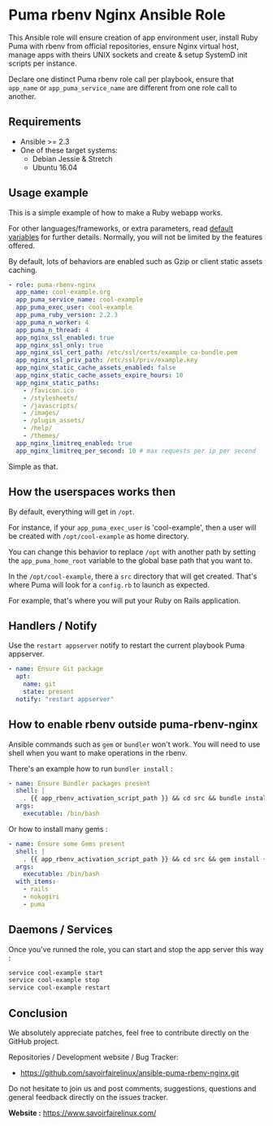 Puma rbenv Nginx Ansible Role
=============================

This Ansible role will ensure creation of app environment user,
install Ruby Puma with rbenv from official repositories, ensure Nginx virtual
host, manage apps with theirs UNIX sockets and create & setup SystemD init
scripts per instance.

Declare one distinct Puma rbenv role call per playbook, ensure that `app_name`
or `app_puma_service_name` are different from one role call to another.


Requirements
------------

* Ansible >= 2.3
* One of these target systems:
    * Debian Jessie & Stretch
    * Ubuntu 16.04


Usage example
-------------

This is a simple example of how to make a Ruby webapp works.

For other languages/frameworks, or extra parameters, read [default variables](defaults/main.yml) for further details.
Normally, you will not be limited by the features offered.

By default, lots of behaviors are enabled such as Gzip or client static assets caching.

```yaml
- role: puma-rbenv-nginx
  app_name: cool-example.org
  app_puma_service_name: cool-example
  app_puma_exec_user: cool-example
  app_puma_ruby_version: 2.2.3
  app_puma_n_worker: 4
  app_puma_n_thread: 4
  app_nginx_ssl_enabled: true
  app_nginx_ssl_only: true
  app_nginx_ssl_cert_path: /etc/ssl/certs/example_ca-bundle.pem
  app_nginx_ssl_priv_path: /etc/ssl/priv/example.key
  app_nginx_static_cache_assets_enabled: false
  app_nginx_static_cache_assets_expire_hours: 10
  app_nginx_static_paths:
    - /favicon.ico
    - /stylesheets/
    - /javascripts/
    - /images/
    - /plugin_assets/
    - /help/
    - /themes/
  app_nginx_limitreq_enabled: true
  app_nginx_limitreq_per_second: 10 # max requests per ip per second
```

Simple as that.


How the userspaces works then
-----------------------------

By default, everything will get in `/opt`.

For instance, if your `app_puma_exec_user` is 'cool-example', then a user
will be created with `/opt/cool-example` as home directory.

You can change this behavior to replace `/opt` with another path by setting
the `app_puma_home_root` variable to the global base path that you want to.

In the `/opt/cool-example`, there a `src` directory that will get created.
That's where Puma will look for a `config.rb` to launch as expected.

For example, that's where you will put your Ruby on Rails application.


Handlers / Notify
-----------------

Use the `restart appserver` notify to restart the current playbook Puma appserver.

```yaml
- name: Ensure Git package
  apt:
    name: git
    state: present
  notify: "restart appserver"
```


How to enable rbenv outside puma-rbenv-nginx
--------------------------------------------

Ansible commands such as `gem` or `bundler` won't work. You will need
to use shell when you want to make operations in the rbenv.

There's an example how to run `bundler install` :

```yaml
- name: Ensure Bundler packages present
  shell: |
    . {{ app_rbenv_activation_script_path }} && cd src && bundle install && rbenv rehash
  args:
    executable: /bin/bash
```

Or how to install many gems :

```yaml
- name: Ensure some Gems present
  shell: |
    . {{ app_rbenv_activation_script_path }} && cd src && gem install {{ item }} && rbenv rehash
  args:
    executable: /bin/bash
  with_items:
    - rails
    - nokogiri
    - puma
```


Daemons / Services
------------------

Once you've runned the role, you can start and stop the app server this way :

```sh
service cool-example start
service cool-example stop
service cool-example restart
```


Conclusion
----------

We absolutely appreciate patches, feel free to contribute directly on the GitHub project.

Repositories / Development website / Bug Tracker:
- https://github.com/savoirfairelinux/ansible-puma-rbenv-nginx.git

Do not hesitate to join us and post comments, suggestions, questions and general feedback directly on the issues tracker.

**Website :** https://www.savoirfairelinux.com/
